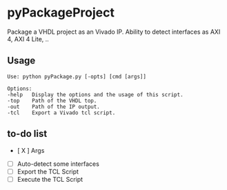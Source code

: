 # pyPackageProject
Package a VHDL project as an Vivado IP. Ability to detect interfaces as AXI 4, AXI 4 Lite, ..


## Usage
    Use: python pyPackage.py [-opts] [cmd [args]]
    
    Options:
    -help   Display the options and the usage of this script.
    -top    Path of the VHDL top.
    -out    Path of the IP output.
    -tcl    Export a Vivado tcl script.

## to-do list

- [ X ] Args
- [ ] Auto-detect some interfaces
- [ ] Export the TCL Script
- [ ] Execute the TCL Script
